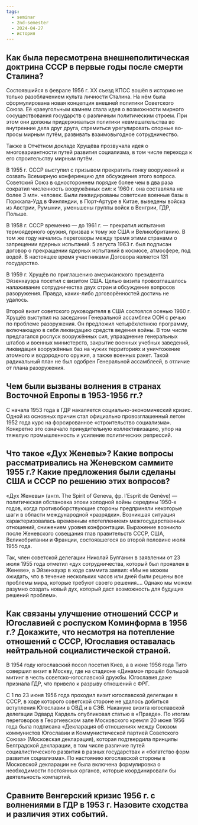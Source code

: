 ```yaml
---
tags:
  - seminar
  - 2nd-semester
  - 2024-04-27
  - история
---
```


## Как была пересмотрена внешнеполитическая доктрина СССР в первые годы после смерти Сталина?

Состоявшийся в феврале 1956 г. ХХ съезд КПСС вошёл в историю не только разоблачением культа личности Сталина. На нём была сформулирована новая концепция внешней политики Советского Союза. Её краеугольным камнем стала идея о возможности мирного сосуществования государств с различным политическим строем. При этом они должны придерживаться политики невмешательства во внутренние дела друг друга, стремиться урегулировать спорные во­просы мирным путём, развивать взаимовы­год­ное сотрудничество.

Также в Отчётном докладе Хрущёва прозвучала идея о многовариантности путей развития социализма, в том числе перехода к его строительству мирным путём.

В 1955 г. СССР выступил с призывом прекратить гонку вооружений и созвать Всемирную конференцию для обсуждения этого вопроса. Советский Союз в одностороннем порядке более чем в два раза сократил численность вооружённых сил: к 1960 г. она составляла не более 3 млн. человек. Были ликвидированы советские военные базы в Порккала-Удд в Финляндии, в Порт-Артуре в Китае, выведены войска из Австрии, Румынии, уменьшены группы войск в Венгрии, ГДР, Польше.

В 1958 г. СССР временно — до 1961 г. — прекратил испытания термоядерного оружия, призвав к тому же США и Великобританию. В том же году начались переговоры между тремя этими странами о запрещении ядерных испытаний. 5 августа 1963 г. был подписан договор о прекращении ядерных испытаний в космосе, атмосфере, под водой. В настоящее время участниками Договора является 131 государство.

В 1959 г. Хрущёв по приглашению американского президента Эйзенхауэра посетил с визитом США. Целью визита провозглашалось налаживание сотрудничества двух стран и обсуждение вопросов разоружения. Правда, каких-либо договорённостей достичь не удалось.

Второй визит советского руководителя в США состоялся осенью 1960 г. Хрущёв выступил на заседании Генеральной ассамблеи ООН с речью по проблеме разоружения. Он предложил четырёхлетнюю программу, включающую в себя ликвидацию средств ведения войны. В том числе предлагался роспуск вооружённых сил, упразднение генеральных штабов и военных министерств, закрытие военных учебных заведений, ликвидация вооружённых баз на чужих территориях и уничтожение атомного и водородного оружия, а также военных ракет. Такой радикальный план не был одобрен Генеральной ассамблеей, в отличие от плана разоружения.

## Чем были вызваны волнения в странах Восточной Европы в 1953-1956 гг.?

С начала 1953 года в ГДР накаляется социально-экономический кризис. Одной из основных причин стал официально провозглашенный летом 1952 года курс на форсированное «строительство социализма». Конкретно это означало принудительную коллективизацию, упор на тяжелую промышленность и усиление политических репрессий.

## Что такое «Дух Женевы»? Какие вопросы рассматривались на Женевском саммите 1955 г.? Какие предложения были сделаны США и СССР по решению этих вопросов?

«Дух Женевы» (англ. The Spirit of Geneva, фр. l’Esprit de Genève) — политическая обстановка эпохи холодной войны середины 1950-х годов, когда противоборствующие стороны предприняли некоторые шаги в области международной «разрядки». Возникшая ситуация характеризовалась временным «потеплением» межгосударственных отношений, снижением уровня конфронтации. Выражение возникло после Женевского совещания глав правительств СССР, США, Великобритании и Франции, состоявшегося во второй половине июля 1955 года.

Так, член советской делегации Николай Булганин в заявлении от 23 июля 1955 года отметил «дух сотрудничества, который был проявлен в Женеве», а Эйзенхауэр в ходе саммита заявил: «Мы не можем ожидать, что в течение нескольких часов или дней были решены все проблемы мира, которые требуют своего решения.… Однако мы можем разумно создать новый дух, который даст возможность для будущих решений проблем».

## Как связаны улучшение отношений СССР и Югославией с роспуском Коминформа в 1956 г.? Докажите, что несмотря на потепление отношений с СССР, Югославия оставалась нейтральной социалистической страной.

В 1954 году югославский посол посетил Киев, а в июне 1956 года Тито совершил визит в Москву, где на стадионе «Динамо» прошёл большой митинг в честь советско-югославской дружбы. Югославия даже признала ГДР, что привело к разрыву отношений с ФРГ.

С 1 по 23 июня 1956 года проходил визит югославской делегации в СССР, в ходе которого советской стороне не удалось добиться вступления Югославии в ОВД и в СЭВ. Накануне визита югославской делегации Эдвард Кардель опубликовал статью в «Правде». По итогам переговоров в Георгиевском зале Московского кремля 20 июня 1956 года была подписана «Декларация об отношениях между Союзом коммунистов Югославии и Коммунистической партией Советского Союза» (Московская декларация), которая подтвердила принципы Белградской декларации, в том числе различие путей социалистического развития в разных государствах и «богатство форм развития социализма». По настоянию югославской стороны в Московской декларации не была включена формулировка о необходимости постоянных органов, которые координировали бы деятельность компартий.

## Сравните Венгерский кризис 1956 г. с волнениями в ГДР в 1953 г. Назовите сходства и различия этих событий.

